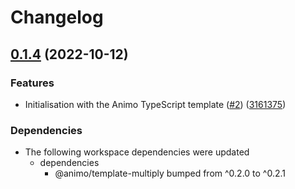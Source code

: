 # Changelog

## [0.1.4](https://github.com/animo/toolbox/compare/template-multiply-service-v0.1.3...template-multiply-service-v0.1.4) (2022-10-12)


### Features

* Initialisation with the Animo TypeScript template ([#2](https://github.com/animo/toolbox/issues/2)) ([3161375](https://github.com/animo/toolbox/commit/3161375d8d87ccaa96f5e8b911c6c9fb53ce9fe2))


### Dependencies

* The following workspace dependencies were updated
  * dependencies
    * @animo/template-multiply bumped from ^0.2.0 to ^0.2.1
